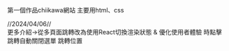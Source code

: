 第一個作品chiikawa網站
主要用html、css

//2024/04/06// 	
更多介紹→從多頁面跳轉改為使用React切換渲染狀態 & 優化使用者體驗 時點擊跳轉自動關閉選單 跳轉位置
      
